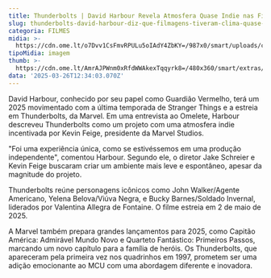 ```yaml
---
title: Thunderbolts | David Harbour Revela Atmosfera Quase Indie nas Filmagens
slug: thunderbolts-david-harbour-diz-que-filmagens-tiveram-clima-quase-indie-no-set
categoria: FILMES
midia: >-
  https://cdn.ome.lt/o7Dvv1CsFmvRPULu5oIAdY4ZbKY=/987x0/smart/uploads/conteudo/fotos/thunderboltsvarianteposter_LrzUdXc.jpg
tipoMidia: imagem
thumb: >-
  https://cdn.ome.lt/AmrAJPWnm0xRfdWWAkexTqqyrk8=/480x360/smart/extras/conteudos/thunderboltsvarianteposter_0WM8FZH.jpg
data: '2025-03-26T12:34:03.070Z'
---
```


David Harbour, conhecido por seu papel como Guardião Vermelho, terá um 2025 movimentado com a última temporada de Stranger Things e a estreia em Thunderbolts, da Marvel. Em uma entrevista ao Omelete, Harbour descreveu Thunderbolts como um projeto com uma atmosfera indie incentivada por Kevin Feige, presidente da Marvel Studios.

"Foi uma experiência única, como se estivéssemos em uma produção independente", comentou Harbour. Segundo ele, o diretor Jake Schreier e Kevin Feige buscaram criar um ambiente mais leve e espontâneo, apesar da magnitude do projeto.

Thunderbolts reúne personagens icônicos como John Walker/Agente Americano, Yelena Belova/Viúva Negra, e Bucky Barnes/Soldado Invernal, liderados por Valentina Allegra de Fontaine. O filme estreia em 2 de maio de 2025.

A Marvel também prepara grandes lançamentos para 2025, como Capitão América: Admirável Mundo Novo e Quarteto Fantástico: Primeiros Passos, marcando um novo capítulo para a família de heróis. Os Thunderbolts, que apareceram pela primeira vez nos quadrinhos em 1997, prometem ser uma adição emocionante ao MCU com uma abordagem diferente e inovadora.
